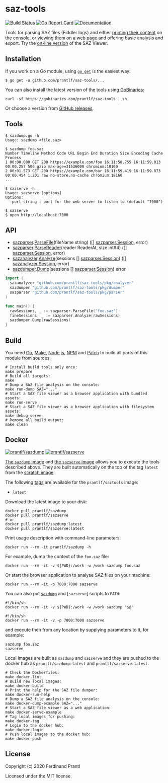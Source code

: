 # saz-tools

[![Build Status](https://travis-ci.org/prantlf/saz-tools.svg?branch=master)](https://travis-ci.org/prantlf/saz-tools)
[![Go Report Card](https://goreportcard.com/badge/github.com/prantlf/saz-tools)](https://goreportcard.com/report/github.com/prantlf/saz-tools)
[![Documentation](https://godoc.org/github.com/prantlf/saz-tools?status.svg)](http://godoc.org/github.com/prantlf/saz-tools)

Tools for parsing SAZ files (Fiddler logs) and either [printing their content] on the console, or [viewing them on a web page] and offering basic analysis and export. Try the [on-line version] of the SAZ Viewer.

## Installation

If you work on a Go module, using [`go get`] is the easiest way:

    $ go get -u github.com/prantlf/saz-tools/...

You can also install the latest version of the tools using [GoBinaries]:

    curl -sf https://gobinaries.com/prantlf/saz-tools | sh

Or choose a version from [GitHub releases].

## Tools

```
$ sazdump.go -h
Usage: sazdump <file.saz>

$ sazdump foo.saz
Number Timeline Method Code URL Begin End Duration Size Encoding Cache Process
1 00:00.000 GET 200 https://example.com/foo 16:11:58.755 16:11:59.013 00:00.257 506 gzip max-age=31536000 chromium:18160
2 00:01.573 GET 200 https://example.com/bar 16:11:59.419 16:11:59.873 00:00.454 1,201 raw no-store,no-cache chromium:18160
...

$ sazserve -h
Usage: sazserve [options]
Options:
  -port string : port for the web server to listen to (default "7000")

$ sazserve
$ open http://localhost:7000
```

## API

* [sazparser].[ParseFile](fileName string) ([] [sazparser.Session], error)
* [sazparser].[ParseReader](reader ReaderAt, size int64) ([] [sazparser.Session], error)
* [sazanalyzer].[Analyze](sessions [] [sazparser.Session]) ([] [sazanalyzer.Session], error)
* [sazdumper].[Dump](sessions [] [sazparser.Session]) error

```go
import (
  sazanalyzer "github.com/prantlf/saz-tools/pkg/analyzer"
  sazdumper "github.com/prantlf/saz-tools/pkg/dumper"
  sazparser "github.com/prantlf/saz-tools/pkg/parser"
)

func main() {
  rawSessions, _ := sazparser.ParseFile("foo.saz")
  fineSessions, _ := sazparser.Analyze(rawSessions)
  sazdumper.Dump(rawSessions)
}
```

## Build

You need [Go], [Make], [Node.js], [NPM] and [Patch] to build all parts of this module from sources.

    # Install build tools only once:
    make prepare
    # Build all targets:
    make
    # Dump a SAZ file analysis on the console:
    make run-dump SAZ="..."
    # Start a SAZ file viewer as a browser application with bundled assets:
    make run-serve
    # Start a SAZ file viewer as a browser application with filesystem assets:
    make debug-serve
    # Remove all build output:
    make clean

## Docker

[![prantlf/sazdump](http://dockeri.co/image/prantlf/sazdump)](https://hub.docker.com/repository/docker/prantlf/sazdump/) [![prantlf/sazserve](http://dockeri.co/image/prantlf/sazserve)](https://hub.docker.com/repository/docker/prantlf/sazserve/)

[The `sazdump` image] and [the `sazserve` image] allows you to execute the tools described above. They are built automatically on the top of the tag `latest` from the [scratch image].

The following [tags] are available for the `prantlf/saztools` image:

- `latest`

Download the latest image to your disk:

    docker pull prantlf/sazdump
    docker pull prantlf/sazserve
    # or
    docker pull prantlf/sazdump:latest
    docker pull prantlf/sazserve:latest

Print usage description with command-line parameters:

    docker run --rm -it prantlf/sazdump -h

For example, dump the context of the `foo.saz` file:

    docker run --rm -it -v ${PWD}:/work -w /work sazdump foo.saz

Or start the browser application to analyse SAZ files on your machine:

    docker run --rm -it -p 7000:7000 sazserve

You can also put [`sazdump`] and [`sazserve`] scripts to `PATH`:

    #!/bin/sh
    docker run --rm -it -v ${PWD}:/work -w /work sazdump "$@"

    #!/bin/sh
    docker run --rm -it -v -p 7000:7000 sazserve

and execute then from any location by supplying parameters to it, for example:

    sazdump foo.saz
    sazserve

Local images are built as `sazdump` and `sazserve` and they are pushed to the docker hub as `prantlf/sazdump:latest` and `prantlf/sazserve:latest`.

    # Check the Dockerfiles:
    make docker-lint
    # Build new local images:
    make docker-build
    # Print the help for the SAZ file dumper:
    make docker-run-help
    # Dump a SAZ file analysis on the console:
    make docker-dump-example SAZ="..."
    # Start a SAZ file viewer as a web application:
    make docker-serve-example
    # Tag local images for pushing:
    make docker-tag
    # Login to the docker hub:
    make docker-login
    # Push local images to the docker hub:
    make docker-push

## License

Copyright (c) 2020 Ferdinand Prantl

Licensed under the MIT license.

[on-line version]: https://viewsaz.herokuapp.com/
[`go get`]: https://golang.org/cmd/go/#hdr-Add_dependencies_to_current_module_and_install_them
[Go]: https://golang.org/
[golang repository]: https://hub.docker.com/_/golang
[Make]: https://www.gnu.org/software/make/
[Patch]: http://man7.org/linux/man-pages/man1/patch.1.html
[Node.js]: https://nodejs.org/
[NPM]: https://docs.npmjs.com/cli/npm
[GoBinaries]: https://gobinaries.com/
[GitHub releases]: https://github.com/prantlf/saz-tools/releases
[The `sazdump` image]: https://hub.docker.com/repository/docker/prantlf/sazdump
[the `sazserve` image]: https://hub.docker.com/repository/docker/prantlf/sazserve
[tags]: https://hub.docker.com/repository/docker/prantlf/saztools/tags
[scratch image]: https://hub.docker.com/_/scratch
[`sazdump`]: bin/sazdump
[printing their content]: https://godoc.org/github.com/prantlf/saz-tools/cmd/sazdump
[viewing them on a web page]: https://godoc.org/github.com/prantlf/saz-tools/cmd/sazserve
[sazparser]: https://godoc.org/github.com/prantlf/saz-tools/pkg/parser
[sazparser.Session]: https://godoc.org/github.com/prantlf/saz-tools/pkg/parser#Session
[ParseFile]: https://godoc.org/github.com/prantlf/saz-tools/pkg/parser#ParseFile
[ParseReader]: https://godoc.org/github.com/prantlf/saz-tools/pkg/parser#ParseReader
[sazanalyzer]: https://godoc.org/github.com/prantlf/saz-tools/pkg/analyzer
[sazanalyzer.Session]: https://godoc.org/github.com/prantlf/saz-tools/pkg/analyzer#Session
[Analyze]: https://godoc.org/github.com/prantlf/saz-tools/pkg/analyzer#Analyze
[sazdumper]: https://godoc.org/github.com/prantlf/saz-tools/pkg/dumper
[Dump]: https://godoc.org/github.com/prantlf/saz-tools/pkg/dumper#Dump
